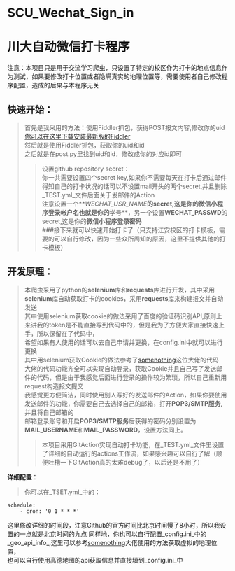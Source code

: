 # SCU_Wechat_Sign_in
川大自动微信打卡程序
=========
注意：本项目只是用于交流学习爬虫，只设置了特定的校区作为打卡的地点信息作为测试，如果要修改打卡位置或者隐瞒真实的地理位置等，需要使用者自己修改程序配置，造成的后果与本程序无关

**快速开始**：  
----
>首先是我采用的方法：使用Fiddler抓包，获得POST报文内容,修改你的uid    
>[你可以在这里下载安装最新版的Fiddler](https://www.telerik.com/fiddler)  
>然后就是使用Fiddler抓包，获取你的uid和id  
>之后就是在post.py里找到uid和id，修改成你的对应id即可  
>>设置github repository secret：  
你一共需要设置四个secret key,如果你不需要每天在打卡后通过邮件得知自己的打卡状况的话可以不设置mail开头的两个secret,并且删除_TEST.yml_文件后面关于发邮件的Action  
注意设置一个**_WECHAT_USR_NAME_**的secret,这是你的微信小程序登录帐户名也就是你的**学号**，另一个设置**WECHAT_PASSWD**的secret,这是你的**微信小程序登录密码**   
###接下来就可以快速开始打卡了（只支持江安校区的打卡模板，需要的可以自行修改，因为一些众所周知的原因，这里不提供其他的打卡模板）  

**开发原理**： 
---
>本爬虫采用了python的**selenium**库和**requests**库进行开发，其中采用**selenium**库自动获取打卡的cookies，采用**requests**库来构建报文并自动发送  
其中使用selenium获取cookie的做法采用了百度的验证码识别API,原则上来讲我的token是不能直接写到代码中的，但是我为了方便大家直接快速上手，所以保留在了代码中，  
希望如果有人使用的话可以去自己申请并更换，在config.ini中就可以进行更换  
其中用selenium获取Cookie的做法参考了[somenothing](https://github.com/somenothing/SCU-ncov_checkpoint)这位大佬的代码  
大佬的代码功能齐全可以实现自动登录，获取Cookie并且自己写了发送邮件的代码，但是由于我感觉后面进行登录的操作较为繁琐，所以自己重新用request构造报文提交  
我感觉更方便简洁，同时使用别人写好的发送邮件的Action，如果你要使用发送邮件的功能，你需要自己去选择自己的邮箱，打开**POP3/SMTP服务**,并且将自己邮箱的  
邮箱登录账号和开启**POP3/SMTP服务**后获得的密码分别设置为**MAIL_USERNAME**和**MAIL_PASSWORD**，设置方法同上。
>>本项目采用GitAction实现自动打卡功能，在_TEST.yml_文件里设置了详细的自动运行的actions工作流，如果感兴趣可以自行了解（顺便吐槽一下GitAction真的太难debug了，以后还是不用了）

**详细配置**：  
>你可以在_TSET.yml_中的：  

    schedule:
        - cron: '0 1 * * *'
  
这里修改详细的时间段，注意Github的官方时间比北京时间慢了8小时，所以我设置的一点就是北京时间的九点
同样地，你也可以自行配置_config.ini_中的_geo_api_info_,这里可以参考[somenothing](https://github.com/somenothing/SCU-ncov_checkpoint)大佬使用的方法获取虚拟的地理位置，  
也可以自行使用高德地图的api获取信息并直接填到_config.ini_中
